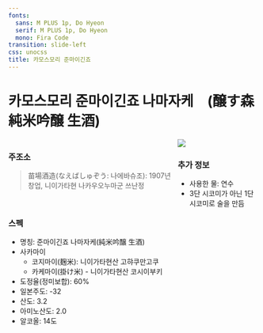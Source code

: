 ```yaml
---
fonts:
  sans: M PLUS 1p, Do Hyeon
  serif: M PLUS 1p, Do Hyeon
  mono: Fira Code
transition: slide-left
css: unocss
title: 카모스모리 준마이긴죠
---
```


# 카모스모리 준마이긴죠 나마자케　(醸す森 純米吟醸 生酒)

<div style="display: flex; justify-content: space-between">
  <div>
    <h3>
     주조소
    </h3>
    <blockquote>苗場酒造(なえばしゅぞう: 나에바슈조): 1907년 창업, 니이가타현 나카우오누마군 쓰난정 </blockquote>
    <br>
    <h3>스펙</h3>
    <ul>
      <li>명칭: 준마이긴죠 나마자케(純米吟醸 生酒)</li>
      <li>
        사카마이
        <ul>
          <li>
            코지마이(麹米): 니이가타현산 고햐쿠만고쿠 
          </li>
          <li>
            카케마이(掛け米) - 니이가타현산 코시이부키
          </li>
        </ul>
      </li>
      <li>
        도정율(정미보합): 60%
      </li>
      <li>
        일본주도: -32
      </li>
      <li>
        산도: 3.2
      </li>
      <li>
        아미노산도: 2.0
      </li>
      <li>
        알코올: 14도
      </li>
    </ul>
  </div>
  <div>
    <img src="/images/kamosumori.png" class="h-80 rounded shadow">
    <br>
    <h3>추가 정보</h3>
    <ul>
      <li>사용한 물: 연수</li>
      <li>3단 시코미가 아닌 1단 시코미로 술을 만듬</li>
    </ul>
  </div>
</div>

